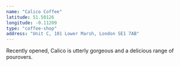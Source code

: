 ```yaml
---
name: "Calico Coffee"
latitude: 51.50126
longitude: -0.11209
type: "coffee-shop"
address: "Unit C, 101 Lower Marsh, London SE1 7AB"
---
```


Recently opened, Calico is utterly gorgeous and a delicious range of pourovers.
